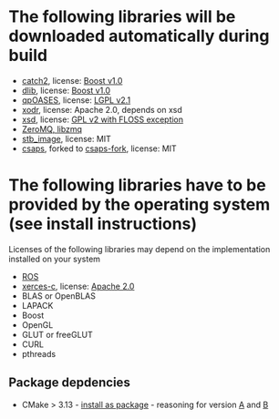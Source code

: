 <!--
********************************************************************************
* Copyright (C) 2017-2020 German Aerospace Center (DLR). 
* Eclipse ADORe, Automated Driving Open Research https://eclipse.org/adore
*
* This program and the accompanying materials are made available under the 
* terms of the Eclipse Public License 2.0 which is available at
* http://www.eclipse.org/legal/epl-2.0.
*
* SPDX-License-Identifier: EPL-2.0 
********************************************************************************
-->

# The following libraries will be downloaded automatically during build
- [catch2](https://github.com/catchorg/Catch2), license: [Boost v1.0](https://github.com/catchorg/Catch2/blob/master/LICENSE.txt)
- [dlib](http://dlib.net/), license: [Boost v1.0](http://dlib.net/license.html)
- [qpOASES](https://projects.coin-or.org/qpOASES), license: [LGPL v2.1](http://www.gnu.org/licenses/lgpl-2.1.html)
- [xodr](https://github.com/dlr-ts/xodr), license: Apache 2.0, depends on xsd
- [xsd](https://www.codesynthesis.com/products/xsd/), license: [GPL v2 with FLOSS exception](https://www.codesynthesis.com/products/xsd/license.xhtml)
- [ZeroMQ, libzmq](https://github.com/zeromq/libzmq)
- [stb_image](https://github.com/nothings/stb/blob/master/stb_image.h), license: MIT
- [csaps](https://github.com/espdev/csaps), forked to [csaps-fork](https://github.com/tlobig/csaps-cpp), license: MIT
# The following libraries have to be provided by the operating system (see install instructions)
Licenses of the following libraries may depend on the implementation installed on your system
- [ROS](http://wiki.ros.org/melodic/)
- [xerces-c](https://xerces.apache.org/xerces-c/), license: [Apache 2.0](https://github.com/apache/xerces-c/blob/trunk/LICENSE)
- BLAS or OpenBLAS
- LAPACK
- Boost
- OpenGL 
- GLUT or freeGLUT
- CURL
- pthreads
## Package depdencies
- CMake > 3.13 - [install as package](https://apt.kitware.com/) - reasoning for version [A](http://dominikberner.ch/cmake-interface-lib/) and [B](https://crascit.com/2016/01/31/enhanced-source-file-handling-with-target_sources/)
